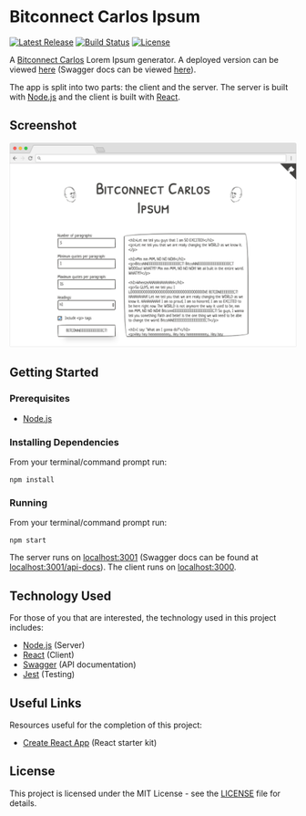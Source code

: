 # Bitconnect Carlos Ipsum

[![Latest Release](https://img.shields.io/github/release/vanillaSlice/BitconnectCarlosIpsum.svg)](https://github.com/vanillaSlice/BitconnectCarlosIpsum/releases/latest)
[![Build Status](https://img.shields.io/travis/com/vanillaSlice/BitconnectCarlosIpsum/master.svg)](https://travis-ci.com/vanillaSlice/BitconnectCarlosIpsum)
[![License](https://img.shields.io/github/license/vanillaSlice/BitconnectCarlosIpsum.svg)](LICENSE)

A [Bitconnect Carlos](https://www.youtube.com/watch?v=QKO6IChjojI) Lorem Ipsum generator. A deployed
version can be viewed [here](https://bitconnectcarlosipsum.mikelowe.xyz/)
(Swagger docs can be viewed [here](https://bitconnectcarlosipsum.mikelowe.xyz/api-docs)).

The app is split into two parts: the client and the server. The server is built with [Node.js](https://nodejs.org/en/)
and the client is built with [React](https://reactjs.org/).

## Screenshot

![Screenshot](./images/screenshot-1.png)

## Getting Started

### Prerequisites

* [Node.js](https://nodejs.org/en/)

### Installing Dependencies

From your terminal/command prompt run:

```
npm install
```

### Running

From your terminal/command prompt run:

```
npm start
```

The server runs on [localhost:3001](http://localhost:3001) (Swagger docs can be found at
[localhost:3001/api-docs](http://localhost:3001/api-docs)). The client runs on [localhost:3000](http://localhost:3000).

## Technology Used

For those of you that are interested, the technology used in this project includes:

* [Node.js](https://nodejs.org/en/) (Server)
* [React](https://reactjs.org/) (Client)
* [Swagger](https://swagger.io/) (API documentation)
* [Jest](https://jestjs.io/) (Testing)

## Useful Links

Resources useful for the completion of this project:

* [Create React App](https://github.com/facebook/create-react-app) (React starter kit)

## License

This project is licensed under the MIT License - see the [LICENSE](LICENSE) file for details.

